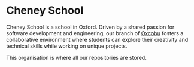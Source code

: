 # Cheney School

Cheney School is a school in Oxford. Driven by a shared passion for software development and engineering, our branch of [Oxcobu](https://oxcobu.github.io/) fosters a collaborative environment where students can explore their creativity and technical skills while working on unique projects.

This organisation is where all our repositories are stored.
